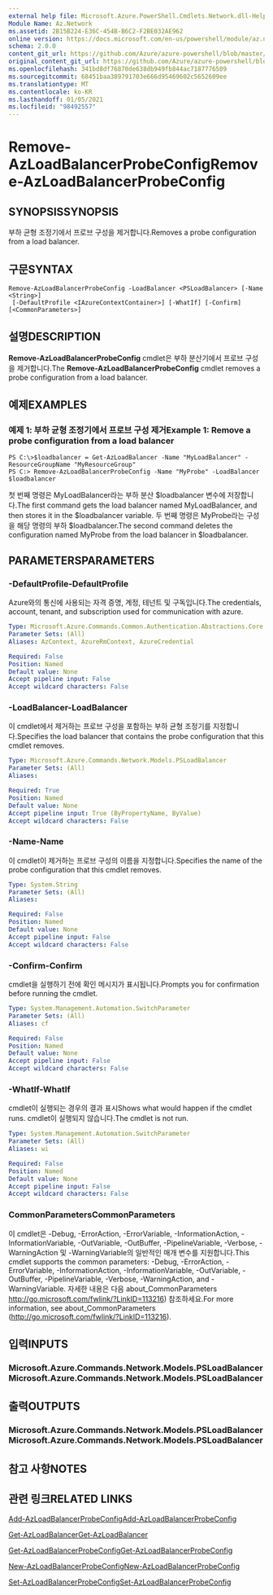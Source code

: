 ```yaml
---
external help file: Microsoft.Azure.PowerShell.Cmdlets.Network.dll-Help.xml
Module Name: Az.Network
ms.assetid: 2B15B224-E36C-454B-B6C2-F2BE032AE962
online version: https://docs.microsoft.com/en-us/powershell/module/az.network/remove-azloadbalancerprobeconfig
schema: 2.0.0
content_git_url: https://github.com/Azure/azure-powershell/blob/master/src/Network/Network/help/Remove-AzLoadBalancerProbeConfig.md
original_content_git_url: https://github.com/Azure/azure-powershell/blob/master/src/Network/Network/help/Remove-AzLoadBalancerProbeConfig.md
ms.openlocfilehash: 341bd8df76870de638db949fb844ac7187776509
ms.sourcegitcommit: 68451baa389791703e666d95469602c5652609ee
ms.translationtype: MT
ms.contentlocale: ko-KR
ms.lasthandoff: 01/05/2021
ms.locfileid: "98492557"
---
```

# <span data-ttu-id="27280-101">Remove-AzLoadBalancerProbeConfig</span><span class="sxs-lookup"><span data-stu-id="27280-101">Remove-AzLoadBalancerProbeConfig</span></span>

## <span data-ttu-id="27280-102">SYNOPSIS</span><span class="sxs-lookup"><span data-stu-id="27280-102">SYNOPSIS</span></span>
<span data-ttu-id="27280-103">부하 균형 조정기에서 프로브 구성을 제거합니다.</span><span class="sxs-lookup"><span data-stu-id="27280-103">Removes a probe configuration from a load balancer.</span></span>

## <span data-ttu-id="27280-104">구문</span><span class="sxs-lookup"><span data-stu-id="27280-104">SYNTAX</span></span>

```
Remove-AzLoadBalancerProbeConfig -LoadBalancer <PSLoadBalancer> [-Name <String>]
 [-DefaultProfile <IAzureContextContainer>] [-WhatIf] [-Confirm] [<CommonParameters>]
```

## <span data-ttu-id="27280-105">설명</span><span class="sxs-lookup"><span data-stu-id="27280-105">DESCRIPTION</span></span>
<span data-ttu-id="27280-106">**Remove-AzLoadBalancerProbeConfig** cmdlet은 부하 분산기에서 프로브 구성을 제거합니다.</span><span class="sxs-lookup"><span data-stu-id="27280-106">The **Remove-AzLoadBalancerProbeConfig** cmdlet removes a probe configuration from a load balancer.</span></span>

## <span data-ttu-id="27280-107">예제</span><span class="sxs-lookup"><span data-stu-id="27280-107">EXAMPLES</span></span>

### <span data-ttu-id="27280-108">예제 1: 부하 균형 조정기에서 프로브 구성 제거</span><span class="sxs-lookup"><span data-stu-id="27280-108">Example 1: Remove a probe configuration from a load balancer</span></span>
```
PS C:\>$loadbalancer = Get-AzLoadBalancer -Name "MyLoadBalancer" -ResourceGroupName "MyResourceGroup"
PS C:> Remove-AzLoadBalancerProbeConfig -Name "MyProbe" -LoadBalancer $loadbalancer
```

<span data-ttu-id="27280-109">첫 번째 명령은 MyLoadBalancer라는 부하 분산 $loadbalancer 변수에 저장합니다.</span><span class="sxs-lookup"><span data-stu-id="27280-109">The first command gets the load balancer named MyLoadBalancer, and then stores it in the $loadbalancer variable.</span></span>
<span data-ttu-id="27280-110">두 번째 명령은 MyProbe라는 구성을 해당 명령의 부하 $loadbalancer.</span><span class="sxs-lookup"><span data-stu-id="27280-110">The second command deletes the configuration named MyProbe from the load balancer in $loadbalancer.</span></span>

## <span data-ttu-id="27280-111">PARAMETERS</span><span class="sxs-lookup"><span data-stu-id="27280-111">PARAMETERS</span></span>

### <span data-ttu-id="27280-112">-DefaultProfile</span><span class="sxs-lookup"><span data-stu-id="27280-112">-DefaultProfile</span></span>
<span data-ttu-id="27280-113">Azure와의 통신에 사용되는 자격 증명, 계정, 테넌트 및 구독입니다.</span><span class="sxs-lookup"><span data-stu-id="27280-113">The credentials, account, tenant, and subscription used for communication with azure.</span></span>

```yaml
Type: Microsoft.Azure.Commands.Common.Authentication.Abstractions.Core.IAzureContextContainer
Parameter Sets: (All)
Aliases: AzContext, AzureRmContext, AzureCredential

Required: False
Position: Named
Default value: None
Accept pipeline input: False
Accept wildcard characters: False
```

### <span data-ttu-id="27280-114">-LoadBalancer</span><span class="sxs-lookup"><span data-stu-id="27280-114">-LoadBalancer</span></span>
<span data-ttu-id="27280-115">이 cmdlet에서 제거하는 프로브 구성을 포함하는 부하 균형 조정기를 지정합니다.</span><span class="sxs-lookup"><span data-stu-id="27280-115">Specifies the load balancer that contains the probe configuration that this cmdlet removes.</span></span>

```yaml
Type: Microsoft.Azure.Commands.Network.Models.PSLoadBalancer
Parameter Sets: (All)
Aliases:

Required: True
Position: Named
Default value: None
Accept pipeline input: True (ByPropertyName, ByValue)
Accept wildcard characters: False
```

### <span data-ttu-id="27280-116">-Name</span><span class="sxs-lookup"><span data-stu-id="27280-116">-Name</span></span>
<span data-ttu-id="27280-117">이 cmdlet이 제거하는 프로브 구성의 이름을 지정합니다.</span><span class="sxs-lookup"><span data-stu-id="27280-117">Specifies the name of the probe configuration that this cmdlet removes.</span></span>

```yaml
Type: System.String
Parameter Sets: (All)
Aliases:

Required: False
Position: Named
Default value: None
Accept pipeline input: False
Accept wildcard characters: False
```

### <span data-ttu-id="27280-118">-Confirm</span><span class="sxs-lookup"><span data-stu-id="27280-118">-Confirm</span></span>
<span data-ttu-id="27280-119">cmdlet을 실행하기 전에 확인 메시지가 표시됩니다.</span><span class="sxs-lookup"><span data-stu-id="27280-119">Prompts you for confirmation before running the cmdlet.</span></span>

```yaml
Type: System.Management.Automation.SwitchParameter
Parameter Sets: (All)
Aliases: cf

Required: False
Position: Named
Default value: None
Accept pipeline input: False
Accept wildcard characters: False
```

### <span data-ttu-id="27280-120">-WhatIf</span><span class="sxs-lookup"><span data-stu-id="27280-120">-WhatIf</span></span>
<span data-ttu-id="27280-121">cmdlet이 실행되는 경우의 결과 표시</span><span class="sxs-lookup"><span data-stu-id="27280-121">Shows what would happen if the cmdlet runs.</span></span> <span data-ttu-id="27280-122">cmdlet이 실행되지 않습니다.</span><span class="sxs-lookup"><span data-stu-id="27280-122">The cmdlet is not run.</span></span>

```yaml
Type: System.Management.Automation.SwitchParameter
Parameter Sets: (All)
Aliases: wi

Required: False
Position: Named
Default value: None
Accept pipeline input: False
Accept wildcard characters: False
```

### <span data-ttu-id="27280-123">CommonParameters</span><span class="sxs-lookup"><span data-stu-id="27280-123">CommonParameters</span></span>
<span data-ttu-id="27280-124">이 cmdlet은 -Debug, -ErrorAction, -ErrorVariable, -InformationAction, -InformationVariable, -OutVariable, -OutBuffer, -PipelineVariable, -Verbose, -WarningAction 및 -WarningVariable의 일반적인 매개 변수를 지원합니다.</span><span class="sxs-lookup"><span data-stu-id="27280-124">This cmdlet supports the common parameters: -Debug, -ErrorAction, -ErrorVariable, -InformationAction, -InformationVariable, -OutVariable, -OutBuffer, -PipelineVariable, -Verbose, -WarningAction, and -WarningVariable.</span></span> <span data-ttu-id="27280-125">자세한 내용은 다음 about_CommonParameters http://go.microsoft.com/fwlink/?LinkID=113216) 참조하세요.</span><span class="sxs-lookup"><span data-stu-id="27280-125">For more information, see about_CommonParameters (http://go.microsoft.com/fwlink/?LinkID=113216).</span></span>

## <span data-ttu-id="27280-126">입력</span><span class="sxs-lookup"><span data-stu-id="27280-126">INPUTS</span></span>

### <span data-ttu-id="27280-127">Microsoft.Azure.Commands.Network.Models.PSLoadBalancer</span><span class="sxs-lookup"><span data-stu-id="27280-127">Microsoft.Azure.Commands.Network.Models.PSLoadBalancer</span></span>

## <span data-ttu-id="27280-128">출력</span><span class="sxs-lookup"><span data-stu-id="27280-128">OUTPUTS</span></span>

### <span data-ttu-id="27280-129">Microsoft.Azure.Commands.Network.Models.PSLoadBalancer</span><span class="sxs-lookup"><span data-stu-id="27280-129">Microsoft.Azure.Commands.Network.Models.PSLoadBalancer</span></span>

## <span data-ttu-id="27280-130">참고 사항</span><span class="sxs-lookup"><span data-stu-id="27280-130">NOTES</span></span>

## <span data-ttu-id="27280-131">관련 링크</span><span class="sxs-lookup"><span data-stu-id="27280-131">RELATED LINKS</span></span>

[<span data-ttu-id="27280-132">Add-AzLoadBalancerProbeConfig</span><span class="sxs-lookup"><span data-stu-id="27280-132">Add-AzLoadBalancerProbeConfig</span></span>](./Add-AzLoadBalancerProbeConfig.md)

[<span data-ttu-id="27280-133">Get-AzLoadBalancer</span><span class="sxs-lookup"><span data-stu-id="27280-133">Get-AzLoadBalancer</span></span>](./Get-AzLoadBalancer.md)

[<span data-ttu-id="27280-134">Get-AzLoadBalancerProbeConfig</span><span class="sxs-lookup"><span data-stu-id="27280-134">Get-AzLoadBalancerProbeConfig</span></span>](./Get-AzLoadBalancerProbeConfig.md)

[<span data-ttu-id="27280-135">New-AzLoadBalancerProbeConfig</span><span class="sxs-lookup"><span data-stu-id="27280-135">New-AzLoadBalancerProbeConfig</span></span>](./New-AzLoadBalancerProbeConfig.md)

[<span data-ttu-id="27280-136">Set-AzLoadBalancerProbeConfig</span><span class="sxs-lookup"><span data-stu-id="27280-136">Set-AzLoadBalancerProbeConfig</span></span>](./Set-AzLoadBalancerProbeConfig.md)



